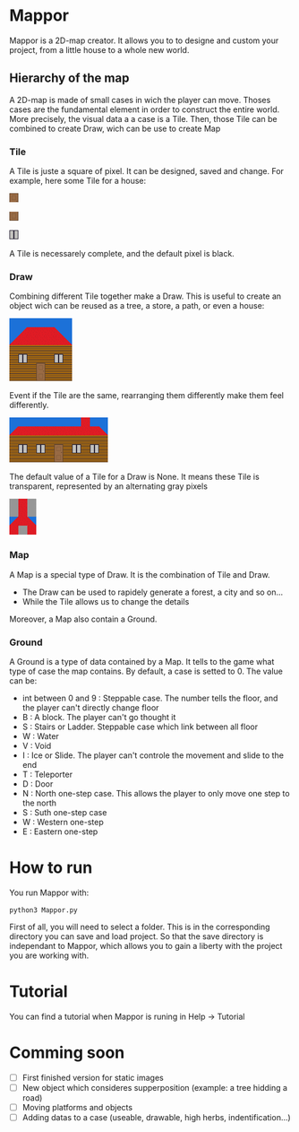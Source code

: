 # Mappor

Mappor is a 2D-map creator. It allows you to to designe and custom your project, from a little house to a whole new world.

## Hierarchy of the map

A 2D-map is made of small cases in wich the player can move. Thoses cases are the fundamental element in order to construct the entire world.
More precisely, the visual data a a case is a Tile. Then, those Tile can be combined to create Draw, wich can be use to create Map

### Tile

A Tile is juste a square of pixel. It can be designed, saved and change. For example, here some Tile for a house:

![Door1](./.img/Door_Top.png)

![Door2](./.img/Door_Bottom.png)

![Window](./.img/Window.png)

A Tile is necessarely complete, and the default pixel is black.

### Draw

Combining different Tile together make a Draw. This is useful to create an object wich can be reused as a tree, a store, a path, or even a house:

![House](./.img/House.png)

Event if the Tile are the same, rearranging them differently make them feel differently.

![house](./.img/house.png)

The default value of a Tile for a Draw is None. It means these Tile is transparent, represented by an alternating gray pixels

![bg](./.img/bg.png)

### Map

A Map is a special type of Draw. It is the combination of Tile and Draw.
- The Draw can be used to rapidely generate a forest, a city and so on...
- While the Tile allows us to change the details

Moreover, a Map also contain a Ground.

### Ground

A Ground is a type of data contained by a Map. It tells to the game what type of case the map contains. By default, a case is setted to 0. The value can be:
- int between 0 and 9 : Steppable case. The number tells the floor, and the player can't directly change floor
- B : A block. The player can't go thought it
- S : Stairs or Ladder. Steppable case which link between all floor
- W : Water
- V : Void
- I : Ice or Slide. The player can't controle the movement and slide to the end
- T : Teleporter
- D : Door
- N : North one-step case. This allows the player to only move one step to the north
- S : Suth one-step case
- W : Western one-step
- E : Eastern one-step

# How to run

You run Mappor with:

```
python3 Mappor.py
```

First of all, you will need to select a folder. This is in the corresponding directory you can save and load project. So that the save directory is independant to Mappor, which allows you to gain a liberty with the project you are working with.

# Tutorial

You can find a tutorial when Mappor is runing in Help -> Tutorial

# Comming soon

- [ ] First finished version for static images
- [ ] New object which consideres supperposition (example: a tree hidding a road)
- [ ] Moving platforms and objects
- [ ] Adding datas to a case (useable, drawable, high herbs, indentification...)
